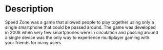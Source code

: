# Description
Speed Zone was a game that allowed people to play together using only a single smartphone that could be passed around. The game was developed in 2008 when very few smartphones were in circulation and passing around a single device was the only way to experience multiplayer gaming with your friends for many users.
